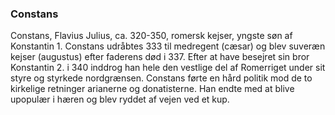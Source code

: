 ### Constans


Constans, Flavius Julius, ca. 320-350, romersk kejser, yngste søn af Konstantin 1. Constans udråbtes 333 til medregent (cæsar) og blev suveræn kejser (augustus) efter faderens død i 337. Efter at have besejret sin bror Konstantin 2. i 340 inddrog han hele den vestlige del af Romerriget under sit styre og styrkede nordgrænsen. Constans førte en hård politik mod de to kirkelige retninger arianerne og donatisterne. Han endte med at blive upopulær i hæren og blev ryddet af vejen ved et kup.